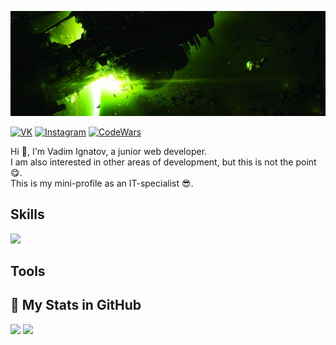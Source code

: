 [![Alien Isolation Wraooer](/assets/alien-banner.jpg)](https://github.com/TekkenThug)

<!-- Links on Social -->

[![VK](https://img.shields.io/badge/VK-Profile-green)](https://vk.com/tekken_thug7)
[![Instagram](https://img.shields.io/badge/Instagram-Profile-green)](https://www.instagram.com/tekken_thug7/)
[![CodeWars](https://img.shields.io/badge/CodeWars-Profile-green)](https://www.codewars.com/users/Tekken_thug)

Hi 👋, I'm Vadim Ignatov, a junior web developer.  
I am also interested in other areas of development, but this is not the point 😋.  
This is my mini-profile as an IT-specialist 😎.

## Skills
![](https://img.shields.io/badge/HTML5?style=flat&logo=html5&color=4AB197)

## Tools

## 💾 My Stats in GitHub

<img src="https://github-readme-stats.vercel.app/api?username=TekkenThug&layout=compact&show_icons=true&theme=gruvbox" />  
<img src="https://github-readme-stats.vercel.app/api/top-langs/?username=TekkenThug&layout=compact&theme=gruvbox" />

<!--
**TekkenThug/TekkenThug** is a ✨ _special_ ✨ repository because its `README.md` (this file) appears on your GitHub profile.

Here are some ideas to get you started:

- 🔭 I’m currently working on ...
- 🌱 I’m currently learning ...
- 👯 I’m looking to collaborate on ...
- 🤔 I’m looking for help with ...
- 💬 Ask me about ...
- 📫 How to reach me: ...
- 😄 Pronouns: ...
- ⚡ Fun fact: ...
-->
